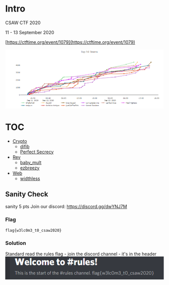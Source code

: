 # Intro
CSAW CTF 2020

11 - 13 September 2020

[https://ctftime.org/event/1079](https://ctftime.org/event/1079)

![scoreboard.png](_resources/scoreboard.PNG)


# TOC
- [Crypto](crypto/)
    - [difib](crypto/difib) 
    - [Perfect Secrecy](crypto/PerfectSecrecy)
- [Rev](rev/)
    - [baby_mult](rev/baby_mult)
    - [ezbreezy](rev/ezbreey)
- [Web](web/)
    - [widthless](web/widthless)


## Sanity Check
sanity
5 pts
Join our discord: https://discord.gg/dwYNJ7M

### Flag
```shell
flag{w3lc0m3_t0_csaw2020}
```

### Solution
Standard read the rules flag - join the discord channel - it's in the header
![a5fb29ba8eaf753bff9a4d21543f6842.png](_resources/e23bd652ac714e59835aac04e6d574dd.png)
